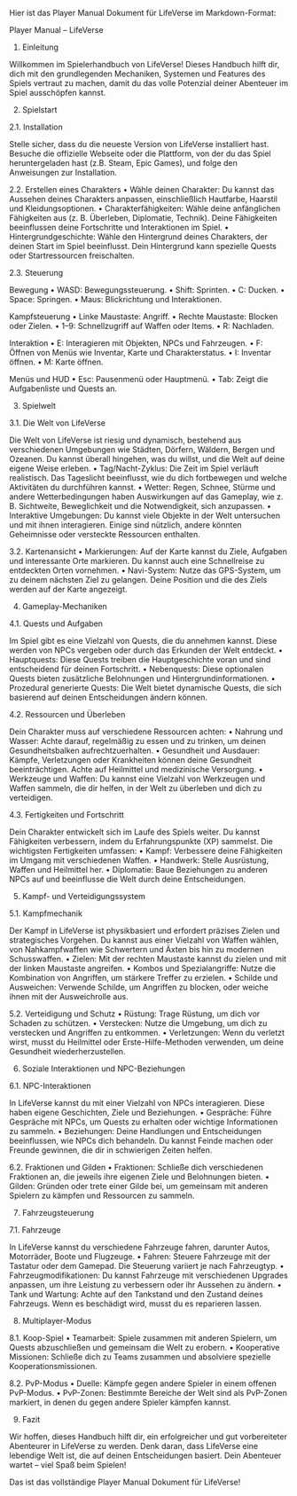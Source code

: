 Hier ist das Player Manual Dokument für LifeVerse im Markdown-Format:

Player Manual – LifeVerse

1. Einleitung

Willkommen im Spielerhandbuch von LifeVerse! Dieses Handbuch hilft dir, dich mit den grundlegenden Mechaniken, Systemen und Features des Spiels vertraut zu machen, damit du das volle Potenzial deiner Abenteuer im Spiel ausschöpfen kannst.

2. Spielstart

2.1. Installation

Stelle sicher, dass du die neueste Version von LifeVerse installiert hast. Besuche die offizielle Webseite oder die Plattform, von der du das Spiel heruntergeladen hast (z.B. Steam, Epic Games), und folge den Anweisungen zur Installation.

2.2. Erstellen eines Charakters
	•	Wähle deinen Charakter: Du kannst das Aussehen deines Charakters anpassen, einschließlich Hautfarbe, Haarstil und Kleidungsoptionen.
	•	Charakterfähigkeiten: Wähle deine anfänglichen Fähigkeiten aus (z. B. Überleben, Diplomatie, Technik). Deine Fähigkeiten beeinflussen deine Fortschritte und Interaktionen im Spiel.
	•	Hintergrundgeschichte: Wähle den Hintergrund deines Charakters, der deinen Start im Spiel beeinflusst. Dein Hintergrund kann spezielle Quests oder Startressourcen freischalten.

2.3. Steuerung

Bewegung
	•	WASD: Bewegungssteuerung.
	•	Shift: Sprinten.
	•	C: Ducken.
	•	Space: Springen.
	•	Maus: Blickrichtung und Interaktionen.

Kampfsteuerung
	•	Linke Maustaste: Angriff.
	•	Rechte Maustaste: Blocken oder Zielen.
	•	1–9: Schnellzugriff auf Waffen oder Items.
	•	R: Nachladen.

Interaktion
	•	E: Interagieren mit Objekten, NPCs und Fahrzeugen.
	•	F: Öffnen von Menüs wie Inventar, Karte und Charakterstatus.
	•	I: Inventar öffnen.
	•	M: Karte öffnen.

Menüs und HUD
	•	Esc: Pausenmenü oder Hauptmenü.
	•	Tab: Zeigt die Aufgabenliste und Quests an.

3. Spielwelt

3.1. Die Welt von LifeVerse

Die Welt von LifeVerse ist riesig und dynamisch, bestehend aus verschiedenen Umgebungen wie Städten, Dörfern, Wäldern, Bergen und Ozeanen. Du kannst überall hingehen, was du willst, und die Welt auf deine eigene Weise erleben.
	•	Tag/Nacht-Zyklus: Die Zeit im Spiel verläuft realistisch. Das Tageslicht beeinflusst, wie du dich fortbewegen und welche Aktivitäten du durchführen kannst.
	•	Wetter: Regen, Schnee, Stürme und andere Wetterbedingungen haben Auswirkungen auf das Gameplay, wie z. B. Sichtweite, Beweglichkeit und die Notwendigkeit, sich anzupassen.
	•	Interaktive Umgebungen: Du kannst viele Objekte in der Welt untersuchen und mit ihnen interagieren. Einige sind nützlich, andere könnten Geheimnisse oder versteckte Ressourcen enthalten.

3.2. Kartenansicht
	•	Markierungen: Auf der Karte kannst du Ziele, Aufgaben und interessante Orte markieren. Du kannst auch eine Schnellreise zu entdeckten Orten vornehmen.
	•	Navi-System: Nutze das GPS-System, um zu deinem nächsten Ziel zu gelangen. Deine Position und die des Ziels werden auf der Karte angezeigt.

4. Gameplay-Mechaniken

4.1. Quests und Aufgaben

Im Spiel gibt es eine Vielzahl von Quests, die du annehmen kannst. Diese werden von NPCs vergeben oder durch das Erkunden der Welt entdeckt.
	•	Hauptquests: Diese Quests treiben die Hauptgeschichte voran und sind entscheidend für deinen Fortschritt.
	•	Nebenquests: Diese optionalen Quests bieten zusätzliche Belohnungen und Hintergrundinformationen.
	•	Prozedural generierte Quests: Die Welt bietet dynamische Quests, die sich basierend auf deinen Entscheidungen ändern können.

4.2. Ressourcen und Überleben

Dein Charakter muss auf verschiedene Ressourcen achten:
	•	Nahrung und Wasser: Achte darauf, regelmäßig zu essen und zu trinken, um deinen Gesundheitsbalken aufrechtzuerhalten.
	•	Gesundheit und Ausdauer: Kämpfe, Verletzungen oder Krankheiten können deine Gesundheit beeinträchtigen. Achte auf Heilmittel und medizinische Versorgung.
	•	Werkzeuge und Waffen: Du kannst eine Vielzahl von Werkzeugen und Waffen sammeln, die dir helfen, in der Welt zu überleben und dich zu verteidigen.

4.3. Fertigkeiten und Fortschritt

Dein Charakter entwickelt sich im Laufe des Spiels weiter. Du kannst Fähigkeiten verbessern, indem du Erfahrungspunkte (XP) sammelst. Die wichtigsten Fertigkeiten umfassen:
	•	Kampf: Verbessere deine Fähigkeiten im Umgang mit verschiedenen Waffen.
	•	Handwerk: Stelle Ausrüstung, Waffen und Heilmittel her.
	•	Diplomatie: Baue Beziehungen zu anderen NPCs auf und beeinflusse die Welt durch deine Entscheidungen.

5. Kampf- und Verteidigungssystem

5.1. Kampfmechanik

Der Kampf in LifeVerse ist physikbasiert und erfordert präzises Zielen und strategisches Vorgehen. Du kannst aus einer Vielzahl von Waffen wählen, von Nahkampfwaffen wie Schwertern und Äxten bis hin zu modernen Schusswaffen.
	•	Zielen: Mit der rechten Maustaste kannst du zielen und mit der linken Maustaste angreifen.
	•	Kombos und Spezialangriffe: Nutze die Kombination von Angriffen, um stärkere Treffer zu erzielen.
	•	Schilde und Ausweichen: Verwende Schilde, um Angriffen zu blocken, oder weiche ihnen mit der Ausweichrolle aus.

5.2. Verteidigung und Schutz
	•	Rüstung: Trage Rüstung, um dich vor Schaden zu schützen.
	•	Verstecken: Nutze die Umgebung, um dich zu verstecken und Angriffen zu entkommen.
	•	Verletzungen: Wenn du verletzt wirst, musst du Heilmittel oder Erste-Hilfe-Methoden verwenden, um deine Gesundheit wiederherzustellen.

6. Soziale Interaktionen und NPC-Beziehungen

6.1. NPC-Interaktionen

In LifeVerse kannst du mit einer Vielzahl von NPCs interagieren. Diese haben eigene Geschichten, Ziele und Beziehungen.
	•	Gespräche: Führe Gespräche mit NPCs, um Quests zu erhalten oder wichtige Informationen zu sammeln.
	•	Beziehungen: Deine Handlungen und Entscheidungen beeinflussen, wie NPCs dich behandeln. Du kannst Feinde machen oder Freunde gewinnen, die dir in schwierigen Zeiten helfen.

6.2. Fraktionen und Gilden
	•	Fraktionen: Schließe dich verschiedenen Fraktionen an, die jeweils ihre eigenen Ziele und Belohnungen bieten.
	•	Gilden: Gründen oder trete einer Gilde bei, um gemeinsam mit anderen Spielern zu kämpfen und Ressourcen zu sammeln.

7. Fahrzeugsteuerung

7.1. Fahrzeuge

In LifeVerse kannst du verschiedene Fahrzeuge fahren, darunter Autos, Motorräder, Boote und Flugzeuge.
	•	Fahren: Steuere Fahrzeuge mit der Tastatur oder dem Gamepad. Die Steuerung variiert je nach Fahrzeugtyp.
	•	Fahrzeugmodifikationen: Du kannst Fahrzeuge mit verschiedenen Upgrades anpassen, um ihre Leistung zu verbessern oder ihr Aussehen zu ändern.
	•	Tank und Wartung: Achte auf den Tankstand und den Zustand deines Fahrzeugs. Wenn es beschädigt wird, musst du es reparieren lassen.

8. Multiplayer-Modus

8.1. Koop-Spiel
	•	Teamarbeit: Spiele zusammen mit anderen Spielern, um Quests abzuschließen und gemeinsam die Welt zu erobern.
	•	Kooperative Missionen: Schließe dich zu Teams zusammen und absolviere spezielle Kooperationsmissionen.

8.2. PvP-Modus
	•	Duelle: Kämpfe gegen andere Spieler in einem offenen PvP-Modus.
	•	PvP-Zonen: Bestimmte Bereiche der Welt sind als PvP-Zonen markiert, in denen du gegen andere Spieler kämpfen kannst.

9. Fazit

Wir hoffen, dieses Handbuch hilft dir, ein erfolgreicher und gut vorbereiteter Abenteurer in LifeVerse zu werden. Denk daran, dass LifeVerse eine lebendige Welt ist, die auf deinen Entscheidungen basiert. Dein Abenteuer wartet – viel Spaß beim Spielen!

Das ist das vollständige Player Manual Dokument für LifeVerse!